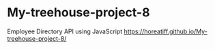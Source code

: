 # My-treehouse-project-8
 Employee Directory API using JavaScript
https://horeatiff.github.io/My-treehouse-project-8/
